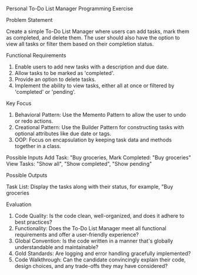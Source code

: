 Personal To-Do List Manager Programming Exercise


Problem Statement


Create a simple To-Do List Manager where users can add tasks, mark them as completed, and delete them. The user should also have the
option to view all tasks or filter them based on their completion status.

Functional Requirements

1. Enable users to add new tasks with a description and due date.
2. Allow tasks to be marked as 'completed'.
3. Provide an option to delete tasks.
4. Implement the ability to view tasks, either all at once or filtered by 'completed' or 'pending'.


Key Focus
1. Behavioral Pattern: Use the Memento Pattern to allow the user to undo or redo actions.
2. Creational Pattern: Use the Builder Pattern for constructing tasks with optional attributes like due date or tags.
3. OOP: Focus on encapsulation by keeping task data and methods together in a class.


Possible Inputs
 Add Task: "Buy groceries,
 Mark Completed: "Buy groceries"
 View Tasks: "Show all", "Show completed", "Show pending"
 
Possible Outputs

 Task List: Display the tasks along with their status, for example, "Buy groceries 
 
Evaluation

1. Code Quality: Is the code clean, well-organized, and does it adhere to best practices?
2. Functionality: Does the To-Do List Manager meet all functional requirements and offer a user-friendly experience?
3. Global Convention: Is the code written in a manner that's globally understandable and maintainable?
4. Gold Standards: Are logging and error handling gracefully implemented?
5. Code Walkthrough: Can the candidate convincingly explain their code, design choices, and any trade-offs they may have considered?
